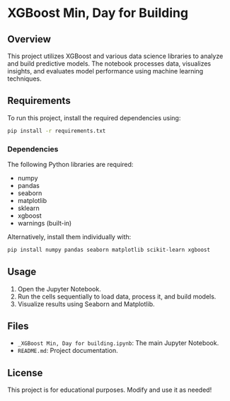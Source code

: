 # XGBoost Min, Day for Building

## Overview
This project utilizes XGBoost and various data science libraries to analyze and build predictive models. The notebook processes data, visualizes insights, and evaluates model performance using machine learning techniques.

## Requirements
To run this project, install the required dependencies using:

```bash
pip install -r requirements.txt
```

### Dependencies
The following Python libraries are required:

- numpy
- pandas
- seaborn
- matplotlib
- sklearn
- xgboost
- warnings (built-in)

Alternatively, install them individually with:

```bash
pip install numpy pandas seaborn matplotlib scikit-learn xgboost
```

## Usage
1. Open the Jupyter Notebook.
2. Run the cells sequentially to load data, process it, and build models.
3. Visualize results using Seaborn and Matplotlib.

## Files
- `_XGBoost Min, Day for building.ipynb`: The main Jupyter Notebook.
- `README.md`: Project documentation.

## License
This project is for educational purposes. Modify and use it as needed!

